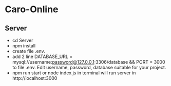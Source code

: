 # Caro-Online
## Server
+ cd Server
+ npm install
+ create file .env.
+ add 2 line   DATABASE_URL = mysql://username:password@127.0.0.1:3306/database && PORT = 3000
  to file .env. Edit username, password, database suitable for your project.
+ npm run start or node index.js in terminal will run server in http://localhost:3000
